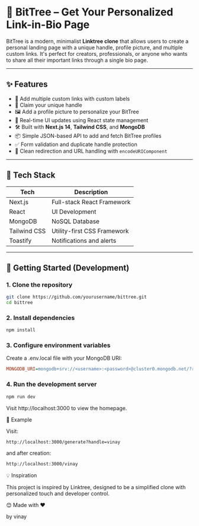 # 🌳 BitTree – Get Your Personalized Link-in-Bio Page 

BitTree is a modern, minimalist **Linktree clone** that allows users to create a personal landing page with a unique handle, profile picture, and multiple custom links. It's perfect for creators, professionals, or anyone who wants to share all their important links through a single bio page.

---

## ✨ Features

- 🔗 Add multiple custom links with custom labels
- 💼 Claim your unique handle
- 🖼️ Add a profile picture to personalize your BitTree
- 🚀 Real-time UI updates using React state management
- 🛠️ Built with **Next.js 14**, **Tailwind CSS**, and **MongoDB**
- 📦 Simple JSON-based API to add and fetch BitTree profiles
- ✅ Form validation and duplicate handle protection
- 🔁 Clean redirection and URL handling with `encodeURIComponent`

---

## 🧪 Tech Stack

| Tech           | Description                         |
|----------------|-------------------------------------|
| Next.js        | Full-stack React Framework          |
| React          | UI Development                      |
| MongoDB        | NoSQL Database                      |
| Tailwind CSS   | Utility-first CSS Framework         |
| Toastify       | Notifications and alerts            |

---

## 🚀 Getting Started (Development)

### 1. Clone the repository

```bash
git clone https://github.com/yourusername/bittree.git
cd bittree
```

### 2. Install dependencies

```bash
npm install
```

### 3. Configure environment variables

Create a .env.local file with your MongoDB URI:

```ini
MONGODB_URI=mongodb+srv://<username>:<password>@cluster0.mongodb.net/?retryWrites=true&w=majority
```

### 4. Run the development server

```bash
npm run dev
```

Visit http://localhost:3000 to view the homepage.

📝 Example

Visit:

```bash
http://localhost:3000/generate?handle=vinay
```

and after creation:

```bash
http://localhost:3000/vinay
```

💡 Inspiration

This project is inspired by Linktree, designed to be a simplified clone with personalized touch and developer control.

😊 Made with ❤

by vinay

